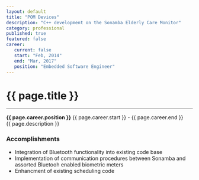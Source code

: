 ```yaml
---
layout: default
title: "POM Devices"
description: "C++ development on the Sonamba Elderly Care Monitor"  
category: professional
published: true
featured: false
career:
   current: false
   start: "Feb, 2014"
   end: "Mar, 2017"
   position: "Embedded Software Engineer"
---
```


# {{ page.title }}
---
**{{ page.career.position }}**  {{ page.career.start }} - {{ page.career.end }}  
{{ page.description }}
### Accomplishments
* Integration of Bluetooth functionality into existing code base
* Implementation of communication procedures between Sonamba and assorted Bluetooh enabled biometric meters
* Enhancment of existing scheduling code
